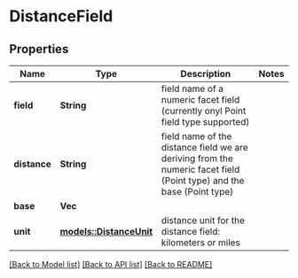# DistanceField

## Properties

Name | Type | Description | Notes
------------ | ------------- | ------------- | -------------
**field** | **String** | field name of a numeric facet field (currently onyl Point field type supported) | 
**distance** | **String** | field name of the distance field we are deriving from the numeric facet field (Point type) and the base (Point type) | 
**base** | **Vec<f64>** |  | 
**unit** | [**models::DistanceUnit**](DistanceUnit.md) | distance unit for the distance field: kilometers or miles | 

[[Back to Model list]](../README.md#documentation-for-models) [[Back to API list]](../README.md#documentation-for-api-endpoints) [[Back to README]](../README.md)


